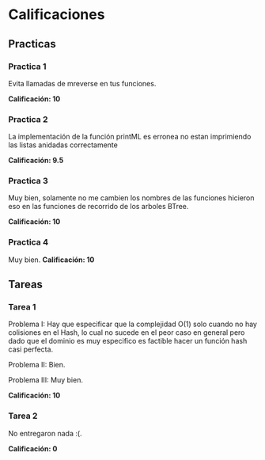 # Calificaciones

## Practicas

### Practica 1

Evita llamadas de mreverse en tus funciones.

**Calificación: 10**


### Practica 2

La implementación de la función printML es erronea no estan
imprimiendo las listas anidadas correctamente

**Calificación: 9.5**

### Practica 3

Muy bien, solamente no me cambien los nombres de las funciones
hicieron eso en las funciones de recorrido de los arboles BTree.

**Calificación: 10**

### Practica 4

Muy bien.
**Calificación: 10**

## Tareas

### Tarea 1

Problema I: Hay que especificar que la complejidad O(1) solo cuando
no hay colisiones en el Hash, lo cual no sucede en el peor caso en general
pero dado que el dominio es muy especifico es factible hacer un
función hash casi perfecta.

Problema II: Bien.

Problema III: Muy bien.

**Calificación: 10**

### Tarea 2

No entregaron nada :(.

**Calificación: 0**